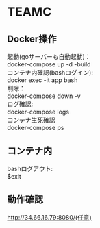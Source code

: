 # TEAMC

## Docker操作
起動(goサーバーも自動起動)：  
docker-compose up -d -build  
コンテナ内確認(bashログイン):   
docker exec -it app bash  
削除：  
docker-compose down -v  
ログ確認:  
docker-compose logs  
コンテナ生死確認  
docker-compose ps  

## コンテナ内
bashログアウト:  
$exit

## 動作確認
http://34.66.16.79:8080/(任意)
